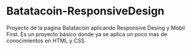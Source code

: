 # Batatacoin-ResponsiveDesign
Proyecto de la pagina Batatacoin aplicando Responsive Desing y Mobil First. Es un proyecto básico donde ya se aplica un poco mas de conocimientos en HTML y CSS
